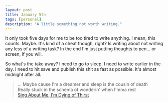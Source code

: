 ```yaml
---
layout: post
title: January 5th
tags: [personal]
description: "A little something not worth writing."
---
```


It only took five days for me to be too tired to write anything. I mean, this counts. Maybe. It's kind of a cheat though, right? Is writing about not writing any less of a writing task? In the end I'm just putting thoughts to pen... or screen, if you will.

So what's the take away? I need to go to sleep. I need to write earlier in the day. I need to hit save and publish this shit as fast as possible. It's almost midnight after all.

> ... Maybe cause I'm a dreamer and sleep is the cousin of death<br />
> Really stuck in the schema of wonderin' when I'mma rest<br />
> [Sing About Me, I'm Dying of Thirst](http://genius.com/Kendrick-lamar-sing-about-me-im-dying-of-thirst-lyrics/)

